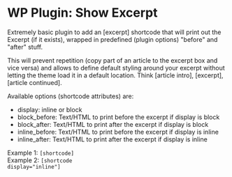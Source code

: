 WP Plugin: Show Excerpt
=====================

Extremely basic plugin to add an [excerpt] shortcode that will print out the Excerpt (if it exists), wrapped in predefined (plugin options) "before" and "after" stuff.

This will prevent repetition (copy part of an article to the excerpt box and vice versa) and allows to define default styling around your excerpt without letting the theme load it in a default location. Think [article intro], [excerpt], [article continued].

Available options (shortcode attributes) are:
* display: inline or block
* block_before: Text/HTML to print before the excerpt if display is block
* block_after: Text/HTML to print after the excerpt if display is block
* inline_before: Text/HTML to print before the excerpt if display is inline
* inline_after: Text/HTML to print after the excerpt if display is inline

Example 1: <code>[shortcode]</code><br />
Example 2: <code>[shortcode display="inline"]</code>
